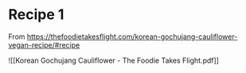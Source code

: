 # Recipe 1

From https://thefoodietakesflight.com/korean-gochujang-cauliflower-vegan-recipe/#recipe

![[Korean Gochujang Cauliflower - The Foodie Takes Flight.pdf]]
